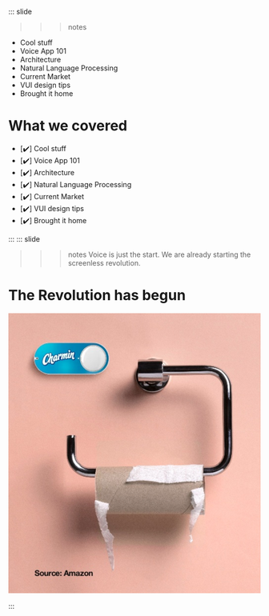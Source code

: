 
::: slide

>>> notes
  - Cool stuff
  - Voice App 101
  - Architecture
  - Natural Language Processing
  - Current Market
  - VUI design tips
  - Brought it home


>>>

# What we covered

  - [✔️] Cool stuff
  - [✔️] Voice App 101
  - [✔️] Architecture
  - [✔️] Natural Language Processing
  - [✔️] Current Market
  - [✔️] VUI design tips
  - [✔️] Brought it home

:::
::: slide

>>> notes
Voice is just the start.
We are already starting the screenless revolution.

>>>
>
# The Revolution has begun

![Screenless dashbutton for toilet paper](/content/images/screenlesscharmin.png)

:::
